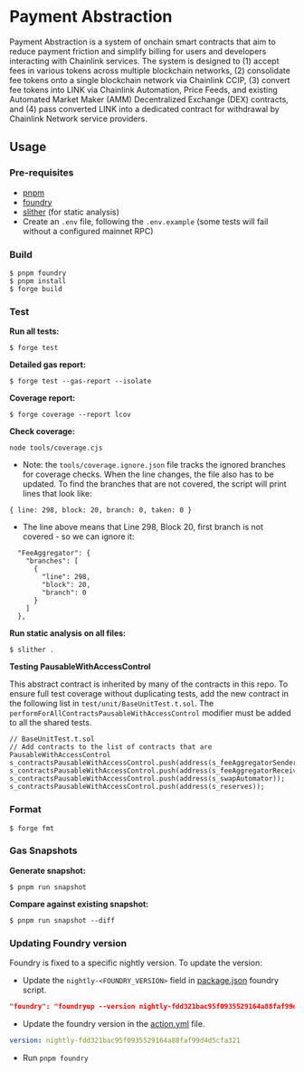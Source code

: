# Payment Abstraction

Payment Abstraction is a system of onchain smart contracts that aim to reduce payment friction and simplify billing for users and developers interacting with Chainlink services. The system is designed to (1) accept fees in various tokens across multiple blockchain networks, (2) consolidate fee tokens onto a single blockchain network via Chainlink CCIP, (3) convert fee tokens into LINK via Chainlink Automation, Price Feeds, and existing Automated Market Maker (AMM) Decentralized Exchange (DEX) contracts, and (4) pass converted LINK into a dedicated contract for withdrawal by Chainlink Network service providers.

## Usage

### Pre-requisites

- [pnpm](https://pnpm.io/installation)
- [foundry](https://book.getfoundry.sh/getting-started/installation)
- [slither](https://github.com/crytic/slither) (for static analysis)
- Create an `.env` file, following the `.env.example` (some tests will fail without a configured mainnet RPC)

### Build

```shell
$ pnpm foundry
$ pnpm install
$ forge build
```

### Test

**Run all tests:**

```shell
$ forge test
```

**Detailed gas report:**

```shell
$ forge test --gas-report --isolate
```

**Coverage report:**

```shell
$ forge coverage --report lcov
```

**Check coverage:**

```shell
node tools/coverage.cjs
```

- Note: the `tools/coverage.ignore.json` file tracks the ignored branches for coverage checks. When the line changes, the file also has to be updated. To find the branches that are not covered, the script will print lines that look like:

```
{ line: 298, block: 20, branch: 0, taken: 0 }
```

- The line above means that Line 298, Block 20, first branch is not covered - so we can ignore it:

```
  "FeeAggregator": {
    "branches": [
      {
        "line": 298,
        "block": 20,
        "branch": 0
      }
    ]
  },
```

**Run static analysis on all files:**

```shell
$ slither .
```

**Testing PausableWithAccessControl**

This abstract contract is inherited by many of the contracts in this repo. To ensure full test coverage without
duplicating tests, add the new contract in the following list in `test/unit/BaseUnitTest.t.sol`. The `performForAllContractsPausableWithAccessControl` modifier must be added to all the shared tests.

```
// BaseUnitTest.t.sol
// Add contracts to the list of contracts that are PausableWithAccessControl
s_contractsPausableWithAccessControl.push(address(s_feeAggregatorSender));
s_contractsPausableWithAccessControl.push(address(s_feeAggregatorReceiver));
s_contractsPausableWithAccessControl.push(address(s_swapAutomator));
s_contractsPausableWithAccessControl.push(address(s_reserves));
```

### Format

```shell
$ forge fmt
```

### Gas Snapshots

**Generate snapshot:**

```shell
$ pnpm run snapshot
```

**Compare against existing snapshot:**

```shell
$ pnpm run snapshot --diff
```

### Updating Foundry version

Foundry is fixed to a specific nightly version. To update the version:

- Update the `nightly-<FOUNDRY_VERSION>` field in [package.json](package.json) foundry script.

```json
"foundry": "foundryup --version nightly-fdd321bac95f0935529164a88faf99d4d5cfa321"
```

- Update the foundry version in the [action.yml](.github/actions/setup/action.yml) file.

```yaml
version: nightly-fdd321bac95f0935529164a88faf99d4d5cfa321
```

- Run `pnpm foundry`
